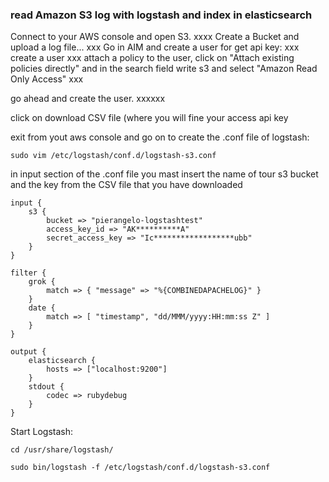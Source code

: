 ### read Amazon S3 log with logstash and index in elasticsearch

Connect to your AWS console and open S3.
xxxx
Create a Bucket and upload a log file...
xxx
Go in AIM and create a user for get api key:
xxx
create a user
xxx
attach a policy to the user, click on "Attach existing policies directly" and in the search field write s3 and select "Amazon Read Only Access"
xxx

go ahead and create the user.
xxxxxx

click on download CSV file (where you will fine your access api key


exit from yout aws console and go on to create the .conf file of logstash:
```
sudo vim /etc/logstash/conf.d/logstash-s3.conf

```

in input section of the .conf file you mast insert the name of tour s3 bucket and the key from the CSV file that you have downloaded
```
input {
	s3 {
		bucket => "pierangelo-logstashtest"
		access_key_id => "AK**********A"
		secret_access_key => "Ic******************ubb"
	}
}

filter {
	grok {
		match => { "message" => "%{COMBINEDAPACHELOG}" }
	}
	date {
		match => [ "timestamp", "dd/MMM/yyyy:HH:mm:ss Z" ]
	}
}

output {
	elasticsearch {
		hosts => ["localhost:9200"]
	}
	stdout {
		codec => rubydebug
	}
}

```

Start Logstash:
```
cd /usr/share/logstash/

sudo bin/logstash -f /etc/logstash/conf.d/logstash-s3.conf
```